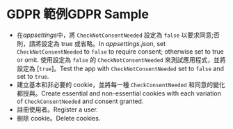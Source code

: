 # <a name="gdpr-sample"></a><span data-ttu-id="41c59-101">GDPR 範例</span><span class="sxs-lookup"><span data-stu-id="41c59-101">GDPR Sample</span></span>

* <span data-ttu-id="41c59-102">在*appsettings*中，將 `CheckNotConsentNeeded` 設定為 `false` 以要求同意;否則，請將設定為 true 或省略。</span><span class="sxs-lookup"><span data-stu-id="41c59-102">In *appsettings.json*, set `CheckNotConsentNeeded` to `false` to require consent; otherwise set to true or omit.</span></span> <span data-ttu-id="41c59-103">使用設定為 `false` 的 `CheckNotConsentNeeded` 來測試應用程式，並將設定為 [`true`]。</span><span class="sxs-lookup"><span data-stu-id="41c59-103">Test the app with `CheckNotConsentNeeded` set to `false` and set to `true`.</span></span>
* <span data-ttu-id="41c59-104">建立基本和非必要的 cookie，並將每一種 `CheckConsentNeeded` 和同意的變化都授與。</span><span class="sxs-lookup"><span data-stu-id="41c59-104">Create essential and non-essential cookies with each variation of `CheckConsentNeeded` and consent granted.</span></span>
* <span data-ttu-id="41c59-105">註冊使用者。</span><span class="sxs-lookup"><span data-stu-id="41c59-105">Register a user.</span></span>
* <span data-ttu-id="41c59-106">刪除 cookie。</span><span class="sxs-lookup"><span data-stu-id="41c59-106">Delete cookies.</span></span>

